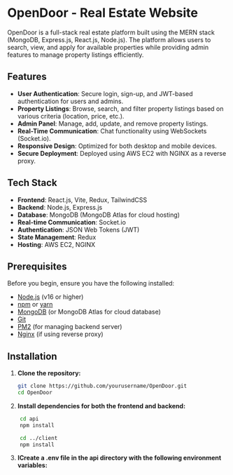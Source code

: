 # OpenDoor - Real Estate Website

OpenDoor is a full-stack real estate platform built using the MERN stack (MongoDB, Express.js, React.js, Node.js). The platform allows users to search, view, and apply for available properties while providing admin features to manage property listings efficiently.

## Features

- **User Authentication**: Secure login, sign-up, and JWT-based authentication for users and admins.
- **Property Listings**: Browse, search, and filter property listings based on various criteria (location, price, etc.).
- **Admin Panel**: Manage, add, update, and remove property listings.
- **Real-Time Communication**: Chat functionality using WebSockets (Socket.io).
- **Responsive Design**: Optimized for both desktop and mobile devices.
- **Secure Deployment**: Deployed using AWS EC2 with NGINX as a reverse proxy.

## Tech Stack

- **Frontend**: React.js, Vite, Redux, TailwindCSS
- **Backend**: Node.js, Express.js
- **Database**: MongoDB (MongoDB Atlas for cloud hosting)
- **Real-time Communication**: Socket.io
- **Authentication**: JSON Web Tokens (JWT)
- **State Management**: Redux
- **Hosting**: AWS EC2, NGINX

## Prerequisites

Before you begin, ensure you have the following installed:

- [Node.js](https://nodejs.org/) (v16 or higher)
- [npm](https://www.npmjs.com/) or [yarn](https://yarnpkg.com/)
- [MongoDB](https://www.mongodb.com/) (or MongoDB Atlas for cloud database)
- [Git](https://git-scm.com/)
- [PM2](https://pm2.keymetrics.io/) (for managing backend server)
- [Nginx](https://www.nginx.com/) (if using reverse proxy)

## Installation

1. **Clone the repository:**

   ```bash
   git clone https://github.com/yourusername/OpenDoor.git
   cd OpenDoor
   ```
2. **Install dependencies for both the frontend and backend:**

```bash
    cd api
    npm install

    cd ../client
    npm install
```

3. **ICreate a .env file in the api directory with the following environment variables:**

